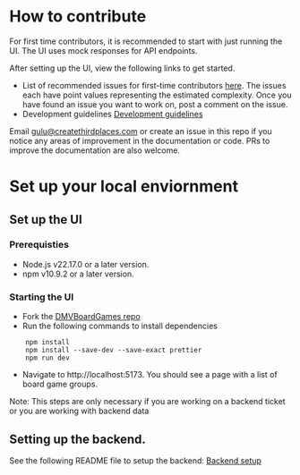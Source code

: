 # How to contribute


For first time contributors, it is recommended to start with just running the UI. The UI uses mock responses for API endpoints.

After setting up the UI, view the following links to get started.
- List of recommended issues for first-time contributors [here](https://github.com/Create-Third-Places/DMVBoardGames/issues?q=is%3Aissue%20state%3Aopen%20label%3A%22good%20first%20issue%22). The issues
each have point values representing the estimated complexity. Once you have found an issue you want to work on, post a comment on the issue.
- Development guidelines [Development guidelines](https://github.com/free-gather/development/blob/main/development_guidelines.md)


Email gulu@createthirdplaces.com or create an issue in this repo if you notice any areas of improvement in the documentation or code. PRs to improve the documentation are also welcome.

# Set up your local enviornment


## Set up the UI

### Prerequisties

- Node.js v22.17.0 or a later version.
- npm v10.9.2 or a later version.

### Starting the UI
- Fork the [DMVBoardGames repo](https://github.com/gatherspiel/DMVBoardGames)
- Run the following commands to install dependencies

```
    npm install
    npm install --save-dev --save-exact prettier
    npm run dev
```

- Navigate to http://localhost:5173. You should see a page with a list of board game groups.

Note: This steps are only necessary if you are working on a backend ticket or you are working with backend data
## Setting up the backend.

See the following README file to setup the backend: [Backend setup](https://github.com/gatherspiel/backend)








